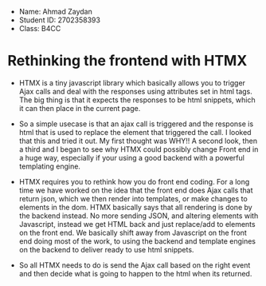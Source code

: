 - Name: Ahmad Zaydan
- Student ID: 2702358393
- Class: B4CC

# Rethinking the frontend with HTMX

- HTMX is a tiny javascript library which basically allows you to trigger Ajax calls and deal with the responses using attributes set in html tags. The big thing is that it expects the responses to be html snippets, which it can then place in the current page.

- So a simple usecase is that an ajax call is triggered and the response is html that is used to replace the element that triggered the call. I looked that this and tried it out. My first thought was WHY!! A second look, then a third and I began to see why HTMX could possibly change Front end in a huge way, especially if your using a good backend with a powerful templating engine.

- HTMX requires you to rethink how you do front end coding. For a long time we have worked on the idea that the front end does Ajax calls that return json, which we then render into templates, or make changes to elements in the dom. HTMX basically says that all rendering is done by the backend instead. No more sending JSON, and altering elements with Javascript, instead we get HTML back and just replace/add to elements on the front end. We basically shift away from Javascript on the front end doing most of the work, to using the backend and template engines on the backend to deliver ready to use html snippets.

- So all HTMX needs to do is send the Ajax call based on the right event and then decide what is going to happen to the html when its returned.
